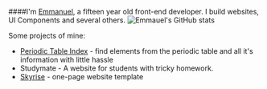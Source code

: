 ####I'm [Emmanuel](https://ea29.netlify.app/), a fifteen year old front-end developer. I build websites, UI Components and several others.
![Emmauel's GitHub stats](https://github-readme-stats.vercel.app/api?username=emman29&show_icons=true&theme=dark)


Some projects of mine:
- [Periodic Table Index](https://github.com/Emman29/periodictableindex) - find elements from the periodic table and all it's information with little hassle
- Studymate - A website for students with tricky homework.
- [Skyrise](https://emman29.github.io/skyrise) - one-page website template




<!--
**Emman29/emman29** is a ✨ _special_ ✨ repository because its `README.md` (this file) appears on your GitHub profile.

Here are some ideas to get you started:

- 🔭 I’m currently working on ...
- 🌱 I’m currently learning ...
- 👯 I’m looking to collaborate on ...
- 🤔 I’m looking for help with ...
- 💬 Ask me about ...
- 📫 How to reach me: ...
- 😄 Pronouns: ...
- ⚡ Fun fact: ...
-->
